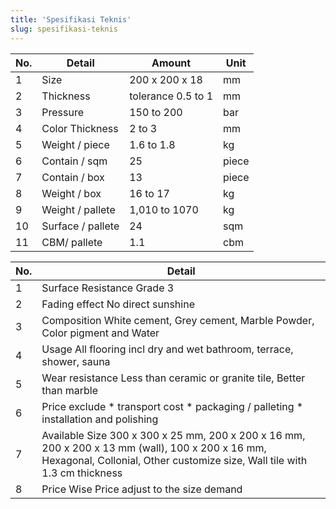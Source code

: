 ```yaml
---
title: 'Spesifikasi Teknis'
slug: spesifikasi-teknis
---
```


| No. | Detail | Amount | Unit |
| --- | ------ | ------ | ---- |
| 1 | Size | 200 x 200 x 18 | mm |
| 2 | Thickness | tolerance 0.5 to 1 | mm |
| 3 | Pressure | 150 to 200 | bar |
| 4 | Color Thickness | 2 to 3 | mm |
| 5 | Weight / piece | 1.6 to 1.8 | kg |
| 6 | Contain / sqm | 25 | piece |
| 7 | Contain / box | 13 | piece |
| 8 | Weight / box | 16 to 17 | kg |
| 9 | Weight / pallete | 1,010 to 1070 | kg |
| 10 | Surface / pallete | 24 | sqm |
| 11 | CBM/ pallete | 1.1 | cbm |

| No. | Detail |
| --- | ------ |
| 1 | Surface Resistance Grade 3 |
| 2 | Fading effect No direct sunshine |
| 3 | Composition White cement, Grey cement, Marble Powder, Color pigment and Water |
| 4 | Usage All flooring incl dry and wet bathroom, terrace, shower, sauna |
| 5 | Wear resistance Less than ceramic or granite tile, Better than marble |
| 6 | Price exclude * transport cost * packaging / palleting * installation and polishing |
| 7 | Available Size 300 x 300 x 25 mm, 200 x 200 x 16 mm, 200 x 200 x 13 mm (wall), 100 x 200 x 16 mm, Hexagonal, Collonial, Other customize size, Wall tile with 1.3 cm thickness |
| 8 | Price Wise Price adjust to the size demand |
